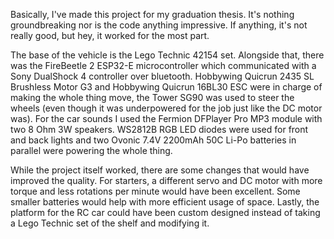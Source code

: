 Basically, I've made this project for my graduation thesis. It's nothing groundbreaking nor is the code anything impressive.
If anything, it's not really good, but hey, it worked for the most part.

The base of the vehicle is the Lego Technic 42154 set. Alongside that, there was the FireBeetle 2 ESP32-E microcontroller
which communicated with a Sony DualShock 4 controller over bluetooth. Hobbywing Quicrun 2435 SL Brushless Motor G3 and 
Hobbywing Quicrun 16BL30 ESC were in charge of making the whole thing move, the Tower SG90 was used to steer the wheels
(even though it was underpowered for the job just like the DC motor was). For the car sounds I used the Fermion DFPlayer
Pro MP3 module with two 8 Ohm 3W speakers. WS2812B RGB LED diodes were used for front and back lights and two Ovonic 7.4V
2200mAh 50C Li-Po batteries in parallel were powering the whole thing.

While the project itself worked, there are some changes that would have improved the quality. For starters, a different
servo and DC motor with more torque and less rotations per minute would have been excellent. Some smaller batteries
would help with more efficient usage of space. Lastly, the platform for the RC car could have been custom designed
instead of taking a Lego Technic set of the shelf and modifying it.
